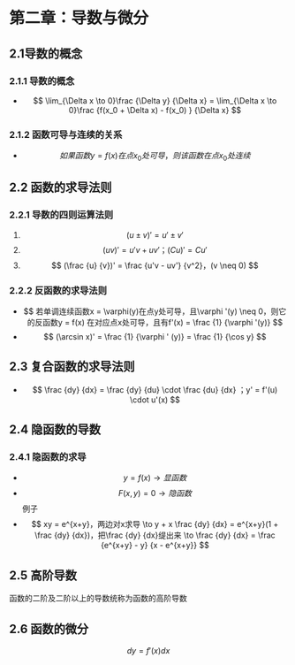 <!--
 * @Author: your name
 * @Date: 2021-12-29 16:36:03
 * @LastEditTime: 2022-01-06 15:05:12
 * @LastEditors: Please set LastEditors
 * @Description: 打开koroFileHeader查看配置 进行设置: https://github.com/OBKoro1/koro1FileHeader/wiki/%E9%85%8D%E7%BD%AE
 * @FilePath: \notes\math\第二章-导数与微分.md
-->
# 第二章：导数与微分

## 2.1导数的概念

### 2.1.1 导数的概念
- $$ \lim_{\Delta x \to 0}\frac {\Delta y} {\Delta x} = \lim_{\Delta x \to 0}\frac {f(x_0 + \Delta x) - f(x_0) } {\Delta x} $$

### 2.1.2 函数可导与连续的关系
- $$ 如果函数 y = f(x) 在点x_0处可导，则该函数在点x_0处连续 $$

## 2.2 函数的求导法则
### 2.2.1 导数的四则运算法则
1. $$ (u \pm v)' = u' \pm v' $$
2. $$ (uv)' = u'v + uv'；(Cu)' = Cu' $$
3. $$ (\frac {u} {v})' = \frac {u'v - uv'} {v^2}，(v \neq 0) $$

### 2.2.2 反函数的求导法则
- $$ 若单调连续函数x = \varphi(y)在点y处可导，且\varphi '(y) \neq 0，则它的反函数y = f(x) 在对应点x处可导，且有f'(x) = \frac {1} {\varphi '(y)} $$
- $$ (\arcsin x)' = \frac {1} {\varphi ' (y)} = \frac {1} {\cos y} $$

## 2.3 复合函数的求导法则
- $$ \frac {dy} {dx}  = \frac {dy} {du} \cdot \frac {du} {dx} ；y' = f'(u) \cdot u'(x) $$

## 2.4 隐函数的导数

### 2.4.1 隐函数的求导
- $$ y = f(x) \to 显函数 $$
- $$ F(x, y) = 0 \to 隐函数 $$
例子
- $$ xy = e^{x+y}，两边对x求导 \to y + x \frac {dy} {dx} = e^{x+y}(1 + \frac {dy} {dx})，把\frac {dy} {dx}缇出来 \to \frac {dy} {dx} = \frac {e^{x+y} - y} {x - e^{x+y}} $$

## 2.5 高阶导数
函数的二阶及二阶以上的导数统称为函数的高阶导数

## 2.6 函数的微分
$$ dy = f'(x)dx $$